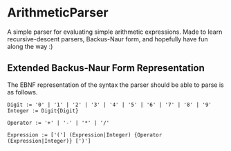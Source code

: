 # ArithmeticParser
A simple parser for evaluating simple arithmetic expressions. Made to learn recursive-descent parsers, Backus-Naur form, and hopefully have fun along the way :)

## Extended Backus-Naur Form Representation
The EBNF representation of the syntax the parser should be able to parse is as follows.

```
Digit := '0' | '1' | '2' | '3' | '4' | '5' | '6' | '7' | '8' | '9'
Integer := Digit{Digit}

Operator := '+' | '-' | '*' | '/'

Expression := ['('] (Expression|Integer) {Operator (Expression|Integer)} [')']
```
